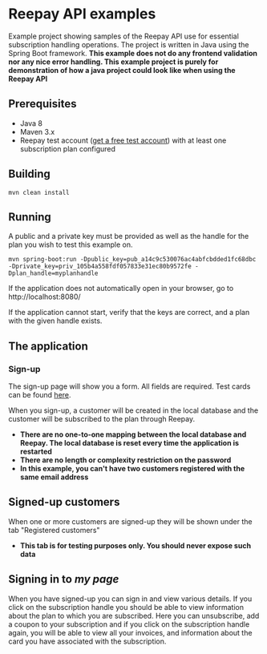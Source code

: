 # Reepay API examples

Example project showing samples of the Reepay API use for essential subscription handling operations. The project is written in Java using the Spring Boot framework.
**This example does not do any frontend validation nor any nice error handling. This example project is purely for demonstration of how a java project could look like when using the Reepay API**

## Prerequisites

* Java 8
* Maven 3.x
* Reepay test account ([get a free test account](https://signup.reepay.com/)) with at least one subscription plan configured

## Building

    mvn clean install

## Running

A public and a private key must be provided as well as the handle for the plan you wish to test this example on.

    mvn spring-boot:run -Dpublic_key=pub_a14c9c530076ac4abfcbdded1fc68dbc -Dprivate_key=priv_105b4a558fdf057833e31ec80b9572fe -Dplan_handle=myplanhandle

If the application does not automatically open in your browser, go to http://localhost:8080/

If the application cannot start, verify that the keys are correct, and a plan with the given handle exists.

## The application

### Sign-up

The sign-up page will show you a form. All fields are required. Test cards can be found [here](https://docs.reepay.com/api/#testing).

When you sign-up, a customer will be created in the local database and the customer will be subscribed to the plan through Reepay.

- **There are no one-to-one mapping between the local database and Reepay. The local database is reset every time the application is restarted**
- **There are no length or complexity restriction on the password**
- **In this example, you can't have two customers registered with the same email address**

## Signed-up customers

When one or more customers are signed-up they will be shown under the tab "Registered customers"

- **This tab is for testing purposes only. You should never expose such data**

## Signing in to _my page_

When you have signed-up you can sign in and view various details.
If you click on the subscription handle you should be able to view information about the plan to which you are subscribed.
Here you can unsubscribe, add a coupon to your subscription and if you click on the subscription handle again, you will be able to view all your invoices, and information about the card you have associated with the subscription.
